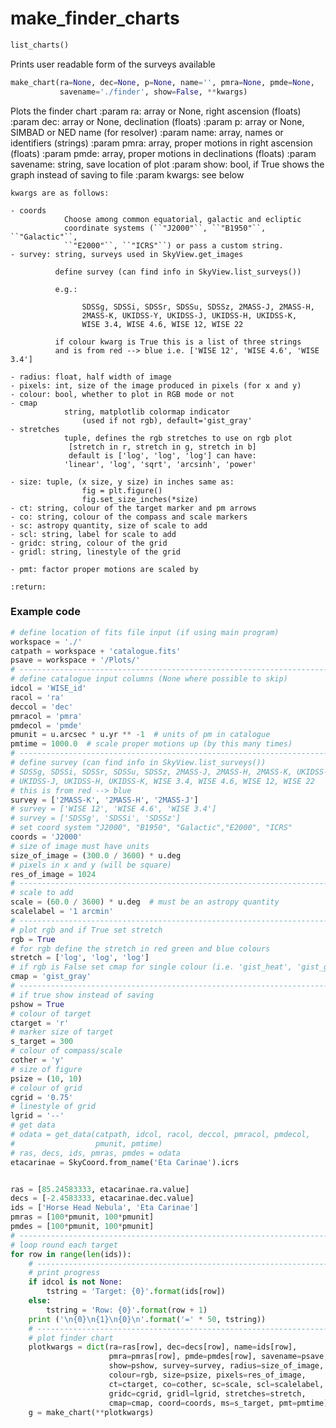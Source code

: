 # make_finder_charts

```python
list_charts()
```
Prints user readable form of the surveys available


```python
make_chart(ra=None, dec=None, p=None, name='', pmra=None, pmde=None, 
           savename='./finder', show=False, **kwargs)
```

Plots the finder chart
    :param ra: array or None, right ascension (floats)
    :param dec: array or None, declination (floats)
    :param p: array or None, SIMBAD or NED name (for resolver)
    :param name: array, names or identifiers (strings)
    :param pmra: array, proper motions in right ascension (floats)
    :param pmde: array, proper motions in declinations (floats)
    :param savename: string, save location of plot
    :param show: bool, if True shows the graph instead of saving to file
    :param kwargs: see below

    kwargs are as follows:

    - coords
                Choose among common equatorial, galactic and ecliptic
                coordinate systems (``"J2000"``, ``"B1950"``, ``"Galactic"``,
                ``"E2000"``, ``"ICRS"``) or pass a custom string.
    - survey: string, surveys used in SkyView.get_images

              define survey (can find info in SkyView.list_surveys())

              e.g.:

                    SDSSg, SDSSi, SDSSr, SDSSu, SDSSz, 2MASS-J, 2MASS-H,
                    2MASS-K, UKIDSS-Y, UKIDSS-J, UKIDSS-H, UKIDSS-K,
                    WISE 3.4, WISE 4.6, WISE 12, WISE 22

              if colour kwarg is True this is a list of three strings
              and is from red --> blue i.e. ['WISE 12', 'WISE 4.6', 'WISE 3.4']

    - radius: float, half width of image
    - pixels: int, size of the image produced in pixels (for x and y)
    - colour: bool, whether to plot in RGB mode or not
    - cmap
                string, matplotlib colormap indicator
                    (used if not rgb), default='gist_gray'
    - stretches
                tuple, defines the rgb stretches to use on rgb plot
                 [stretch in r, stretch in g, stretch in b]
                 default is ['log', 'log', 'log'] can have:
                'linear', 'log', 'sqrt', 'arcsinh', 'power'

    - size: tuple, (x size, y size) in inches same as:
                    fig = plt.figure()
                    fig.set_size_inches(*size)
    - ct: string, colour of the target marker and pm arrows
    - co: string, colour of the compass and scale markers
    - sc: astropy quantity, size of scale to add
    - scl: string, label for scale to add
    - gridc: string, colour of the grid
    - gridl: string, linestyle of the grid

    - pmt: factor proper motions are scaled by

    :return:

### Example code

```python
# define location of fits file input (if using main program)
workspace = './'
catpath = workspace + 'catalogue.fits'
psave = workspace + '/Plots/'
# -----------------------------------------------------------------------------
# define catalogue input columns (None where possible to skip)
idcol = 'WISE_id'
racol = 'ra'
deccol = 'dec'
pmracol = 'pmra'
pmdecol = 'pmde'
pmunit = u.arcsec * u.yr ** -1  # units of pm in catalogue
pmtime = 1000.0  # scale proper motions up (by this many times)
# -----------------------------------------------------------------------------
# define survey (can find info in SkyView.list_surveys())
# SDSSg, SDSSi, SDSSr, SDSSu, SDSSz, 2MASS-J, 2MASS-H, 2MASS-K, UKIDSS-Y,
# UKIDSS-J, UKIDSS-H, UKIDSS-K, WISE 3.4, WISE 4.6, WISE 12, WISE 22
# this is from red --> blue
survey = ['2MASS-K', '2MASS-H', '2MASS-J']
# survey = ['WISE 12', 'WISE 4.6', 'WISE 3.4']
# survey = ['SDSSg', 'SDSSi', 'SDSSz']
# set coord system "J2000", "B1950", "Galactic","E2000", "ICRS"
coords = 'J2000'
# size of image must have units
size_of_image = (300.0 / 3600) * u.deg
# pixels in x and y (will be square)
res_of_image = 1024
# -----------------------------------------------------------------------------
# scale to add
scale = (60.0 / 3600) * u.deg  # must be an astropy quantity
scalelabel = '1 arcmin'
# -----------------------------------------------------------------------------
# plot rgb and if True set stretch
rgb = True
# for rgb define the stretch in red green and blue colours
stretch = ['log', 'log', 'log']
# if rgb is False set cmap for single colour (i.e. 'gist_heat', 'gist_gray')
cmap = 'gist_gray'
# -----------------------------------------------------------------------------
# if true show instead of saving
pshow = True
# colour of target
ctarget = 'r'
# marker size of target
s_target = 300
# colour of compass/scale
cother = 'y'
# size of figure
psize = (10, 10)
# colour of grid
cgrid = '0.75'
# linestyle of grid
lgrid = '--'
# get data
# odata = get_data(catpath, idcol, racol, deccol, pmracol, pmdecol,
#                  pmunit, pmtime)
# ras, decs, ids, pmras, pmdes = odata
etacarinae = SkyCoord.from_name('Eta Carinae').icrs


ras = [85.24583333, etacarinae.ra.value]
decs = [-2.4583333, etacarinae.dec.value]
ids = ['Horse Head Nebula', 'Eta Carinae']
pmras = [100*pmunit, 100*pmunit]
pmdes = [100*pmunit, 100*pmunit]
# -------------------------------------------------------------------------
# loop round each target
for row in range(len(ids)):
    # ---------------------------------------------------------------------
    # print progress
    if idcol is not None:
        tstring = 'Target: {0}'.format(ids[row])
    else:
        tstring = 'Row: {0}'.format(row + 1)
    print ('\n{0}\n{1}\n{0}\n'.format('=' * 50, tstring))
    # ---------------------------------------------------------------------
    # plot finder chart
    plotkwargs = dict(ra=ras[row], dec=decs[row], name=ids[row],
                      pmra=pmras[row], pmde=pmdes[row], savename=psave,
                      show=pshow, survey=survey, radius=size_of_image,
                      colour=rgb, size=psize, pixels=res_of_image,
                      ct=ctarget, co=cother, sc=scale, scl=scalelabel,
                      gridc=cgrid, gridl=lgrid, stretches=stretch,
                      cmap=cmap, coord=coords, ms=s_target, pmt=pmtime)
    g = make_chart(**plotkwargs)
```
